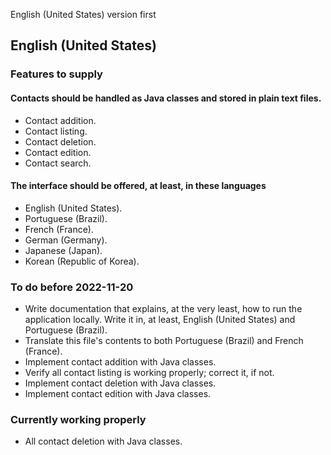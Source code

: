 English (United States) version first

## English (United States)
### Features to supply
#### Contacts should be handled as Java classes and stored in plain text files.
- Contact addition.
- Contact listing.
- Contact deletion.
- Contact edition.
- Contact search.
#### The interface should be offered, at least, in these languages
- English (United States).
- Portuguese (Brazil).
- French (France).
- German (Germany).
- Japanese (Japan).
- Korean (Republic of Korea).
### To do before 2022-11-20
- Write documentation that explains, at the very least, how to run the application locally. Write it in, at least, English (United States) and Portuguese (Brazil).
- Translate this file's contents to both Portuguese (Brazil) and French (France).
- Implement contact addition with Java classes.
- Verify all contact listing is working properly; correct it, if not.
- Implement contact deletion with Java classes.
- Implement contact edition with Java classes.
### Currently working properly
- All contact deletion with Java classes.
